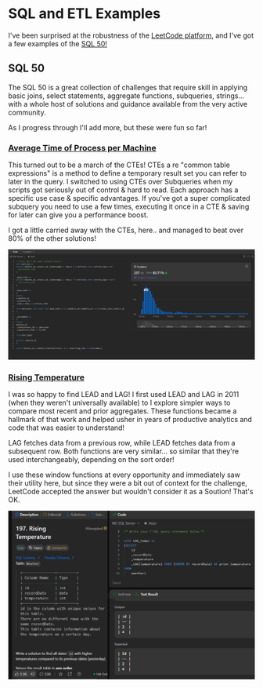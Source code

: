 # SQL and ETL Examples

I've been surprised at the robustness of the <a href="https://leetcode.com/">LeetCode platform</a>, and I've got a few examples of the <a href="https://leetcode.com/studyplan/top-sql-50/">SQL 50!</a>

## SQL 50

The SQL 50 is a great collection of challenges that require skill in applying basic joins, select statements, aggregate functions, subqueries, strings... with a whole host of solutions and guidance available from the very active community.

As I progress through I'll add more, but these were fun so far!

### <a href="https://leetcode.com/problems/average-time-of-process-per-machine">Average Time of Process per Machine</a>

This turned out to be a march of the CTEs! CTEs a re "common table expressions" is a method to define a temporary result set you can refer to later in the query. I switched to using CTEs over Subqueries when my scripts got seriously out of control & hard to read.
Each approach has a specific use case & specific advantages. If you've got a super complicated subquery you need to use a few times, executing it once in a CTE & saving for later can give you a performance boost.

I got a little carried away with the CTEs, here.. and managed to beat over 80% of the other solutions!

<img src="https://github.com/HubBry/Portfolio/blob/main/images/leetcode%20CTE.png" />

### <a href="https://leetcode.com/problems/rising-temperature">Rising Temperature</a>

I was so happy to find LEAD and LAG! I first used LEAD and LAG in 2011 (when they weren't universally available) to I explore simpler ways to compare most recent and prior aggregates. These functions became a hallmark of that work and helped usher in years of productive analytics and code that was easier to understand!

LAG fetches data from a previous row, while LEAD fetches data from a subsequent row. Both functions are very similar... so similar that they're used interchangeably, depending on the sort order!

I use these window functions at every opportunity and immediately saw their utility here, but since they were a bit out of context for the challenge, LeetCode accepted the answer but wouldn't consider it as a Soution! That's OK.

<img src="https://github.com/HubBry/Portfolio/blob/main/images/Leetcode%20lag.png" />

